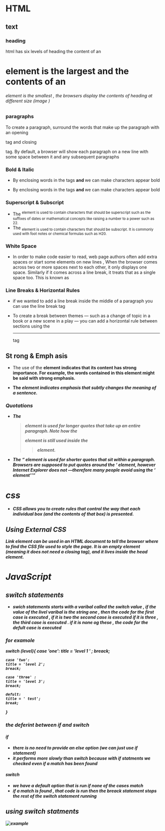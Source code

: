 # HTML
## text 
### heading
html has six levels of heading the content of an <h1> element is the largest and the contents of an <h6> element is the smallest , the browsers display the contents of heading at different size 
(image ) 

### paragraphs 
To create a paragraph, surround
the words that make up the
paragraph with an opening <p>
tag and closing </p> tag.
By default, a browser will show
each paragraph on a new line
with some space between it and
any subsequent paragraphs

### Bold & Italic
- By enclosing words in the tags
<b> and </b> we can make
characters appear bold

- By enclosing words in the tags
<b> and </b> we can make
characters appear bold

### Superscript & Subscript
- The <sup> element is used
to contain characters that
should be superscript such
as the suffixes of dates or
mathematical concepts like
raising a number to a power such
as 22.
- The <sub> element is used to
contain characters that should
be subscript. It is commonly
used with foot notes or chemical
formulas such as H20.

### White Space

- In order to make code easier to
read, web page authors often
add extra spaces or start some
elements on new lines , When the browser comes across
two or more spaces next to each
other, it only displays one space.
Similarly if it comes across a line
break, it treats that as a single
space too. This is known as

### Line Breaks & Horizontal Rules
- if we wanted to add a line break inside the
middle of a paragraph you can
use the line break tag <br /> 

- To create a break between themes — such as a change of topic in a book or a new scene in a play — you can add a horizontal rule between sections using the <hr /> tag

## St rong & Emph asis
- The use of the <strong>
element indicates that its content has strong importance. For example, the words contained in this element might be said with strong emphasis.

- The <em> element indicates emphasis that subtly changes the meaning of a sentence.

### Quotations
- The <blockquote> element is used for longer quotes that take up an entire paragraph. Note how the <p> element is still
used inside the <blockquote> element.

- The <q> element is used for shorter quotes that sit within a paragraph. Browsers are
supposed to put quotes around the <q> element, however Internet Explorer does not —therefore many people avoid using the <q> element

# css
- CSS allows you to create rules that control the way that each individual box (and the contents of that box) is presented.


## Using External CSS 
Link element can be used in an HTML document to tell the browser where to find the CSS file used to style the page. It is an empty element (meaning it does not need a closing tag), and it lives inside the head element.

# JavaScript
## switch statements
- swich statements starts with a varibal called the switch value , if the value of the livel varibal is the string one , then the code for the first case is executed , if it is two the second case is executed if it is three , the third case is executed . if it is none og these , the code for the defult case is executed 

### for examole 
switch (level){
    case 'one':
    title = 'level 1 ' ;
    breack;

    case 'two':
    title = 'level 2'; 
    breack;

    case 'three' :
    title = 'level 3';
    breack;

    defult:
    title = ' test';
    break;

}

### the deferint between if and switch
#### if 
- there is no need to provide an else option (we can just use if statement)
- it performs more slowly than switch because with if statments we checked even if a match has been found

#### switch 
- we have a default option that is run if none of the cases match 
- if a match is found , that code is run then the breack statement stops the rest of the switch statement running 

## using switch statments 
![example](https://media.geeksforgeeks.org/wp-content/uploads/switch.png)








